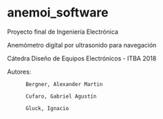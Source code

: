 # anemoi_software

Proyecto final de Ingeniería Electrónica

Anemómetro digital por ultrasonido para navegación

Cátedra Diseño de Equipos Electrónicos - ITBA 2018

Autores:  

          Bergner, Alexander Martin
          
          Cufaro, Gabriel Agustín
          
          Gluck, Ignacio
